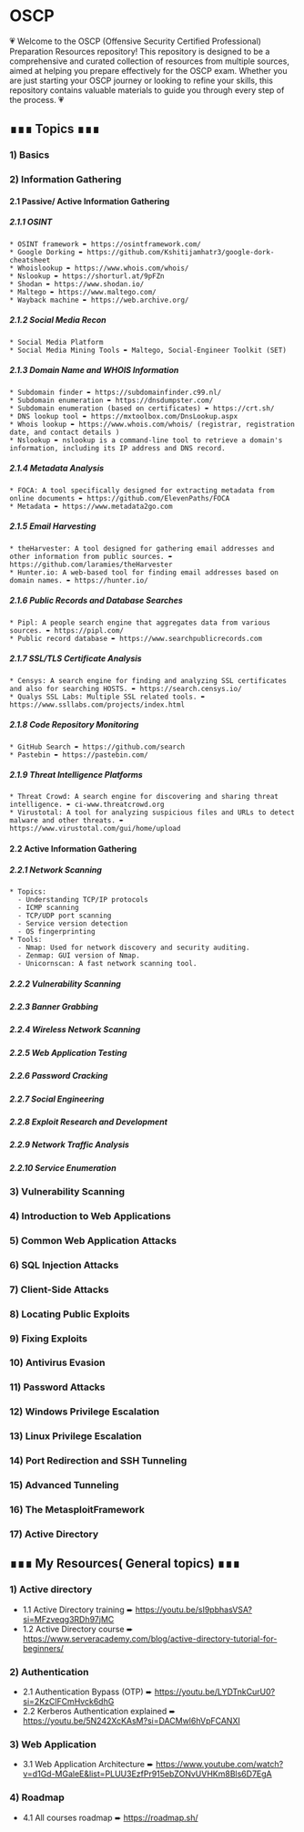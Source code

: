 # OSCP 
💗 Welcome to the OSCP (Offensive Security Certified Professional) Preparation Resources repository! This repository is designed to be a comprehensive and curated collection of resources from multiple sources, aimed at helping you prepare effectively for the OSCP exam. Whether you are just starting your OSCP journey or looking to refine your skills, this repository contains valuable materials to guide you through every step of the process. 💗

## ∎∎∎ Topics ∎∎∎
### 1) Basics
### 2) Information Gathering
#### 2.1 Passive/ Active Information Gathering
##### 2.1.1 OSINT
    * OSINT framework ➨ https://osintframework.com/
    * Google Dorking ➨ https://github.com/Kshitijamhatr3/google-dork-cheatsheet
    * Whoislookup ➨ https://www.whois.com/whois/
    * Nslookup ➨ https://shorturl.at/9pFZn
    * Shodan ➨ https://www.shodan.io/
    * Maltego ➨ https://www.maltego.com/
    * Wayback machine ➨ https://web.archive.org/
##### 2.1.2 Social Media Recon
    * Social Media Platform
    * Social Media Mining Tools ➨ Maltego, Social-Engineer Toolkit (SET)
##### 2.1.3 Domain Name and WHOIS Information
    * Subdomain finder ➨ https://subdomainfinder.c99.nl/
    * Subdomain enumeration ➨ https://dnsdumpster.com/
    * Subdomain enumeration (based on certificates) ➨ https://crt.sh/
    * DNS lookup tool ➨ https://mxtoolbox.com/DnsLookup.aspx
    * Whois lookup ➨ https://www.whois.com/whois/ (registrar, registration date, and contact details )
    * Nslookup ➨ nslookup is a command-line tool to retrieve a domain's information, including its IP address and DNS record.
##### 2.1.4 Metadata Analysis
    * FOCA: A tool specifically designed for extracting metadata from online documents ➨ https://github.com/ElevenPaths/FOCA
    * Metadata ➨ https://www.metadata2go.com
##### 2.1.5 Email Harvesting
    * theHarvester: A tool designed for gathering email addresses and other information from public sources. ➨ https://github.com/laramies/theHarvester
    * Hunter.io: A web-based tool for finding email addresses based on domain names. ➨ https://hunter.io/
##### 2.1.6 Public Records and Database Searches
    * Pipl: A people search engine that aggregates data from various sources. ➨ https://pipl.com/
    * Public record database ➨ https://www.searchpublicrecords.com
##### 2.1.7 SSL/TLS Certificate Analysis
    * Censys: A search engine for finding and analyzing SSL certificates and also for searching HOSTS. ➨ https://search.censys.io/
    * Qualys SSL Labs: Multiple SSL related tools. ➨ https://www.ssllabs.com/projects/index.html
##### 2.1.8 Code Repository Monitoring 
    * GitHub Search ➨ https://github.com/search
    * Pastebin ➨ https://pastebin.com/
##### 2.1.9 Threat Intelligence Platforms
    * Threat Crowd: A search engine for discovering and sharing threat intelligence. ➨ ci-www.threatcrowd.org
    * Virustotal: A tool for analyzing suspicious files and URLs to detect malware and other threats. ➨ https://www.virustotal.com/gui/home/upload
    
#### 2.2 Active Information Gathering
##### 2.2.1 Network Scanning
    * Topics:
      - Understanding TCP/IP protocols
      - ICMP scanning
      - TCP/UDP port scanning
      - Service version detection
      - OS fingerprinting
    * Tools:
      - Nmap: Used for network discovery and security auditing.
      - Zenmap: GUI version of Nmap.
      - Unicornscan: A fast network scanning tool.
      
##### 2.2.2 Vulnerability Scanning
##### 2.2.3 Banner Grabbing
##### 2.2.4 Wireless Network Scanning
##### 2.2.5 Web Application Testing
##### 2.2.6 Password Cracking
##### 2.2.7 Social Engineering
##### 2.2.8 Exploit Research and Development
##### 2.2.9 Network Traffic Analysis
##### 2.2.10 Service Enumeration

### 3) Vulnerability Scanning
### 4) Introduction to Web Applications
### 5) Common Web Application Attacks
### 6) SQL Injection Attacks
### 7) Client-Side Attacks
### 8) Locating Public Exploits
### 9) Fixing Exploits
### 10) Antivirus Evasion
### 11) Password Attacks
### 12) Windows Privilege Escalation
### 13) Linux Privilege Escalation
### 14) Port Redirection and SSH Tunneling
### 15) Advanced Tunneling
### 16) The MetasploitFramework
### 17) Active Directory

## ∎∎∎ My Resources( General topics) ∎∎∎
### 1) Active directory
  * 1.1 Active Directory training ➨ https://youtu.be/sI9pbhasVSA?si=MFzveqg3RDh97jMC
  * 1.2 Active Directory course ➨ https://www.serveracademy.com/blog/active-directory-tutorial-for-beginners/
### 2) Authentication
  * 2.1 Authentication Bypass (OTP) ➨ https://youtu.be/LYDTnkCurU0?si=2KzClFCmHvck6dhG
  * 2.2 Kerberos Authentication explained ➨ https://youtu.be/5N242XcKAsM?si=DACMwl6hVpFCANXI
### 3) Web Application
  * 3.1 Web Application Architecture ➨ https://www.youtube.com/watch?v=d1Gd-MGaleE&list=PLUU3EzfPr915ebZONvUVHKm8Bls6D7EgA
### 4) Roadmap 
 * 4.1 All courses roadmap ➨ https://roadmap.sh/
